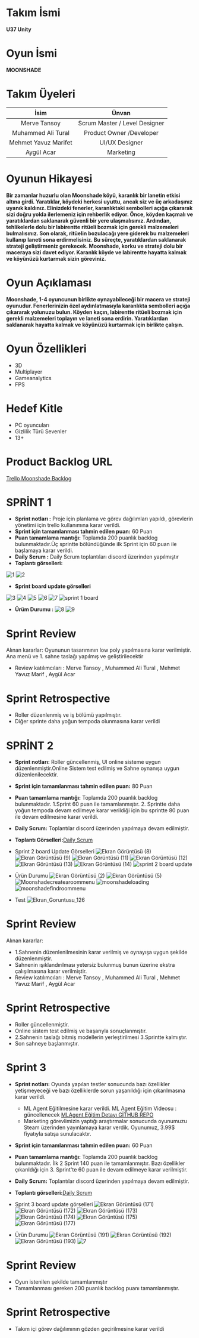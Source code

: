 # Takım İsmi
**U37 Unity**

# Oyun İsmi
**MOONSHADE**

# Takım Üyeleri
| İsim  | Ünvan |
|:-------:| :-----:|
| Merve Tansoy | Scrum Master / Level Designer|
| Muhammed Ali Tural | Product Owner /Developer  |
| Mehmet Yavuz Marifet| UI/UX Designer |
| Aygül Acar| Marketing |

# Oyunun Hikayesi

**Bir zamanlar huzurlu olan Moonshade köyü, karanlık bir lanetin etkisi altına girdi. Yaratıklar, köydeki herkesi uyuttu, ancak siz ve üç arkadaşınız uyanık kaldınız. Elinizdeki fenerler, karanlıktaki sembolleri açığa çıkararak sizi doğru yolda ilerlemeniz için rehberlik ediyor. Önce, köyden kaçmalı ve yaratıklardan saklanarak güvenli bir yere ulaşmalısınız. Ardından, tehlikelerle dolu bir labirentte ritüeli bozmak için gerekli malzemeleri bulmalısınız. Son olarak, ritüelin bozulacağı yere giderek bu malzemeleri kullanıp laneti sona erdirmelisiniz. Bu süreçte, yaratıklardan  saklanarak strateji geliştirmeniz gerekecek. Moonshade, korku ve strateji dolu bir maceraya sizi davet ediyor. Karanlık köyde ve labirentte hayatta kalmak ve köyünüzü kurtarmak sizin göreviniz.**



# Oyun Açıklaması

**Moonshade, 1-4 oyuncunun birlikte oynayabileceği bir macera ve strateji oyunudur. Fenerlerinizin özel aydınlatmasıyla karanlıkta sembolleri açığa çıkararak yolunuzu bulun. Köyden kaçın, labirentte ritüeli bozmak için gerekli malzemeleri toplayın ve laneti sona erdirin. Yaratıklardan saklanarak hayatta kalmak ve köyünüzü kurtarmak için birlikte çalışın.**

# Oyun Özellikleri

- 3D
- Multiplayer
- Gameanalytics
- FPS

# Hedef Kitle
- PC oyuncuları
- Gizlilik Türü Sevenler
- 13+

# Product Backlog URL

[Trello Moonshade Backlog](https://trello.com/b/vyP6dhM6/moonshade)

# SPRİNT 1

- **Sprint notları :** Proje için planlama ve görev dağılımları yapıldı, görevlerin yönetimi için trello kullanımına karar verildi.
- **Sprint için tamamlanması tahmin edilen puan:** 60 Puan 
- **Puan tamamlama mantığı:** Toplamda 200 puanlık backlog bulunmaktadır.Üç sprintte bölündüğünde ilk Sprint için 60 puan ile başlamaya karar verildi.
- **Daily Scrum :** Daily Scrum toplantıları discord üzerinden yapılmıştır
- **Toplantı görselleri:**

![1](https://github.com/Malii61/OUA_UG37/assets/157800967/4fbebb16-b04e-4494-a42b-dfff366b8d4b)
![2](https://github.com/Malii61/OUA_UG37/assets/157800967/8e95470e-2267-4eb8-a097-0490e1f8b1f8)

- **Sprint board update görselleri**
  
![3](https://github.com/Malii61/OUA_UG37/assets/157800967/62dc637d-a1ec-48a9-bba4-68599e5eb283)
![4](https://github.com/Malii61/OUA_UG37/assets/157800967/dead4ea1-12fb-4b6d-b053-0b4c6589257e)
![5](https://github.com/Malii61/OUA_UG37/assets/157800967/ebe38b2f-1d65-46ca-9637-9e34f8d11a71)
![6](https://github.com/Malii61/OUA_UG37/assets/157800967/6002293f-ab17-41c1-8d11-f727afa8367f)
![7](https://github.com/Malii61/OUA_UG37/assets/157800967/38ed1242-7629-42f5-804e-108da6fd0876)
![sprint 1 board](https://github.com/Malii61/OUA_UG37/assets/157800967/570b7e8c-5555-48a4-9cea-648b98880c7e)

- **Ürüm Durumu :**
![8](https://github.com/Malii61/OUA_UG37/assets/157800967/8920d016-ae71-40cb-b978-617f79752d06)
![9](https://github.com/Malii61/OUA_UG37/assets/157800967/ee219236-3ca4-4f17-9705-33324ba9404e)

# Sprint Review
Alınan kararlar: Oyununun tasarımının low poly yapılmasına karar verilmiştir. Ana menü ve 1. sahne taslağı yapılmış ve geliştirilecektir
- Review katılımcıları : Merve Tansoy , Muhammed Ali Tural , Mehmet Yavuz Marif , Aygül Acar
# Sprint Retrospective
- Roller düzenlenmiş ve iş bölümü yapılmıştır.
- Diğer sprinte daha yoğun tempoda olunmasına karar verildi

# SPRİNT 2
- **Sprint notları:** Roller güncellenmiş, UI online sisteme uygun düzenlenmiştir.Online Sistem test edilmiş ve Sahne oynanışa uygun düzenlenilecektir.
- **Sprint için tamamlanması tahmin edilen puan:** 80 Puan
- **Puan tamamlama mantığı:** Toplamda 200 puanlık backlog bulunmaktadır. 1.Sprint 60 puan ile tamamlanmıştır. 2. Sprintte daha yoğun tempoda devam edilmeye karar verildiği için bu sprintte 80 puan ile devam edilmesine karar verildi.
- **Daily Scrum:** Toplantılar discord üzerinden yapılmaya devam edilmiştir.
- **Toplantı Görselleri:**[Daily Scrum](https://imgur.com/a/Div1to8)
  
- Sprint 2 board Update Görselleri
![Ekran Görüntüsü (8)](https://github.com/user-attachments/assets/820d9043-e32e-421c-8e96-657bbbaada08)
![Ekran Görüntüsü (9)](https://github.com/user-attachments/assets/2f3ca6ff-9da4-4fcd-a750-e60972b22707)
![Ekran Görüntüsü (11)](https://github.com/user-attachments/assets/2151e28e-a3f8-4c77-a9ad-14d17728ccd0)
![Ekran Görüntüsü (12)](https://github.com/user-attachments/assets/b1a211b7-a987-47ed-b730-6938b349a971)
![Ekran Görüntüsü (13)](https://github.com/user-attachments/assets/ce0e8801-0c0a-4154-a058-f9fa0fa969f5)
![Ekran Görüntüsü (14)](https://github.com/user-attachments/assets/752a041d-179e-40c6-a4ae-5f2dc1b9dad6)
![sprint 2 board update](https://github.com/user-attachments/assets/d729a1bc-9203-4c4c-a1fe-0406a8ba82e2)

- Ürün Durumu
![Ekran Görüntüsü (2)](https://github.com/user-attachments/assets/10ed2dc0-88e5-4fdb-a47f-bd18bf576e20)
![Ekran Görüntüsü (5)](https://github.com/user-attachments/assets/650b8d01-b7a4-432a-a791-0f4dc2d48fd9)
![Moonshadecreatearoommenu](https://github.com/user-attachments/assets/88576845-79f1-430d-9102-c555610fcf44)
![moonshadeloading](https://github.com/user-attachments/assets/b6bd839e-4399-4794-9ebd-5067aed22eeb)
![moonshadefindroommenu](https://github.com/user-attachments/assets/d0514c2b-baf4-4c9d-9f5e-6ddec905a39f)
- Test
![Ekran_Goruntusu_126](https://github.com/user-attachments/assets/20805a7a-f843-40b1-a08a-cdfa73ef54e9)


# Sprint Review
Alınan kararlar:
- 1.Sahnenin düzenlenilmesinin karar verilmiş ve oynayışa uygun şekilde düzenlenmiştir.
- Sahnenin ışıklandırılması yetersiz bulunmuş bunun üzerine ekstra çalışılmasına karar verilmiştir.
- Review katılımcıları : Merve Tansoy , Muhammed Ali Tural , Mehmet Yavuz Marif , Aygül Acar
# Sprint Retrospective
- Roller güncellenmiştir.
- Online sistem test edilmiş ve başarıyla sonuçlanmıştır.
- 2.Sahnenin taslağı bitmiş modellerin yerleştirilmesi 3.Sprintte kalmıştır.
- Son sahneye başlanmıştır.

# Sprint 3

- **Sprint notları:** Oyunda yapılan testler sonucunda bazı özellikler yetişmeyeceği ve bazı özelliklerde sorun yaşanıldığı için çıkarılmasına karar verildi.
    * ML Agent Eğitilmesine karar verildi. ML Agent Eğitim Videosu : güncellenecek [MLAgent Eğitim Detayı GİTHUB REPO](https://github.com/mervetansoy/SlimeAgent)
    * Marketing görevlimizin yaptığı araştırmalar sonucunda oyunumuzu Steam üzerinden yayınlamaya karar verdik. Oyunumuz, 3.99$ fiyatıyla satışa sunulacaktır.
- **Sprint için tamamlanması tahmin edilen puan:** 60 Puan
- **Puan tamamlama mantığı:** Toplamda 200 puanlık backlog bulunmaktadır. İlk 2 Sprint 140 puan ile tamamlanmıştır. Bazı özellikler çıkarıldığı için 3. Sprint'te 60 puan ile devam edilmeye karar verilmiştir.
- **Daily Scrum:** Toplantılar discord üzerinden yapılmaya devam edilmiştir.
- **Toplantı görselleri:**[Daily Scrum](https://imgur.com/a/Gu5Bmsi)

- Sprint 3 board update görselleri
![Ekran Görüntüsü (171)](https://github.com/user-attachments/assets/051c76c5-20bf-4185-b561-5b58338a0c51)
![Ekran Görüntüsü (172)](https://github.com/user-attachments/assets/b36cdff5-7ca7-4d6c-800d-5f02718b4edd)
![Ekran Görüntüsü (173)](https://github.com/user-attachments/assets/80ff94eb-a59f-4927-acaf-2e8f34ee970b)
![Ekran Görüntüsü (174)](https://github.com/user-attachments/assets/d2cb6f22-4a15-4a42-82c9-ffd86fdfe384)
![Ekran Görüntüsü (175)](https://github.com/user-attachments/assets/d716a363-3625-46f1-8cd9-aaf5b55a2b0f)
![Ekran Görüntüsü (177)](https://github.com/user-attachments/assets/2fe83a50-22c2-43fb-b862-75b19c30e0fc)

- Ürün Durumu
![Ekran Görüntüsü (191)](https://github.com/user-attachments/assets/d9d81161-7891-4fe3-a8d7-8ba1442f5778)
![Ekran Görüntüsü (192)](https://github.com/user-attachments/assets/b460c176-49cb-462e-8d0c-b9d906bb6407)
![Ekran Görüntüsü (193)](https://github.com/user-attachments/assets/d711bf3b-91c8-46db-9dd9-c9b2eebfea51)
![7](https://github.com/user-attachments/assets/0a1ac204-182d-40db-9a0b-abd80043d4e1)

# Sprint Review
- Oyun istenilen şekilde tamamlanmıştır
- Tamamlanması gereken 200 puanlık backlog puanı tamamlanmıştır.

# Sprint Retrospective
- Takım içi görev dağılımının gözden geçirilmesine karar verildi


